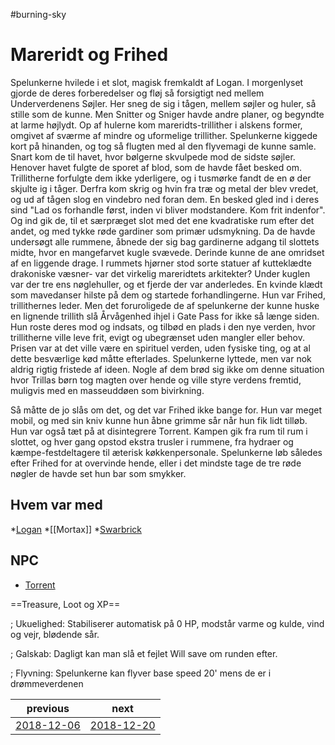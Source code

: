 #burning-sky

# Mareridt og Frihed 
Spelunkerne hvilede i et slot, magisk fremkaldt af Logan. I morgenlyset gjorde de deres forberedelser og fløj så forsigtigt ned mellem Underverdenens Søjler. Her sneg de sig i tågen, mellem søjler og huler, så stille som de kunne. Men Snitter og Sniger havde andre planer, og begyndte at larme højlydt. Op af hulerne kom mareridts-trillither i alskens former, omgivet af sværme af mindre og uformelige trillither. Spelunkerne kiggede kort på hinanden, og tog så flugten med al den flyvemagi de kunne samle. Snart kom de til havet, hvor bølgerne skvulpede mod de sidste søjler. Henover havet fulgte de sporet af blod, som de havde fået besked om. Trillitherne forfulgte dem ikke yderligere, og i tusmørke fandt de en ø der skjulte ig i tåger. Derfra kom skrig og hvin fra træ og metal der blev vredet, og ud af tågen slog en vindebro ned foran dem. En besked gled ind i deres sind "Lad os forhandle først, inden vi bliver modstandere. Kom frit indenfor". Og ind gik de, til et særpræget slot med det ene kvadratiske rum efter det andet, og med tykke røde gardiner som primær udsmykning. Da de havde undersøgt alle rummene, åbnede der sig bag gardinerne adgang til slottets midte, hvor en mangefarvet kugle svævede. Derinde kunne de ane omridset af en liggende drage. I rummets hjørner stod sorte statuer af kutteklædte drakoniske væsner- var det virkelig mareridtets arkitekter? Under kuglen var der tre ens nøglehuller, og et fjerde der var anderledes. En kvinde klædt som mavedanser hilste på dem og startede forhandlingerne. Hun var Frihed, trillithernes leder. Men det foruroligede de af spelunkerne der kunne huske en lignende trillith slå Årvågenhed ihjel i Gate Pass for ikke så længe siden. Hun roste deres mod og indsats, og tilbød en plads i den nye verden, hvor trillitherne ville leve frit, evigt og ubegrænset uden mangler eller behov. Prisen var at det ville være en spirituel verden, uden fysiske ting, og at al dette besværlige kød måtte efterlades. Spelunkerne lyttede, men var nok aldrig rigtig fristede af ideen. Nogle af dem brød sig ikke om denne situation hvor Trillas børn tog magten over hende og ville styre verdens fremtid, muligvis med en masseuddøen som bivirkning.

Så måtte de jo slås om det, og det var Frihed ikke bange for. Hun var meget mobil, og med sin kniv kunne hun åbne grimme sår når hun fik lidt tilløb. Hun var også tæt på at disintegrere Torrent. Kampen gik fra rum til rum i slottet, og hver gang opstod ekstra trusler i rummene, fra hydraer og kæmpe-festdeltagere til æterisk køkkenpersonale. Spelunkerne løb således efter Frihed for at overvinde hende, eller i det mindste tage de tre røde nøgler de havde set hun bar som smykker.

## Hvem var med
*[Logan](./Logan.md)
*[[Mortax]]
*[Swarbrick](./Swarbrick%20Everwood.md)

## NPC
* [Torrent](./Torrent.md)

==Treasure, Loot og XP==



; Ukuelighed: Stabiliserer automatisk på 0 HP, modstår varme og kulde, vind og vejr, blødende sår.

; Galskab: Dagligt kan man slå et fejlet Will save om runden efter.

; Flyvning: Spelunkerne kan flyver base speed 20' mens de er i drømmeverdenen

| previous | next |
| --- | --- |
| [2018-12-06](./2018-12-06.md) | [2018-12-20](./2018-12-20.md) |
